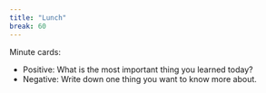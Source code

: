 ```yaml
---
title: "Lunch"
break: 60
---
```


Minute cards: 
   - Positive: What is the most important thing you learned today?
   - Negative: Write down one thing you want to know more about.
